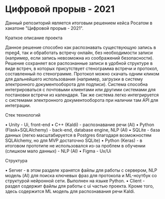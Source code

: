 # Цифровой прорыв - 2021

Данный репозиторий является итоговым решением кейса Росатом в хакатоне "Цифровой прорыв - 2021".

Краткое описание проекта

Данное решение способно как распознавать существующую запись в mpeg4, так и обработать встречу онлайн, без необходимости записи (например, если запись невозможна из соображений безопасности). Решение сохраняет все распознанные записи в удобной структуре в виде встреч, в которых присутствует стенограмма встречи и протокол, составленный по стенограмме. Протокол можно скачать одним кликом для дальнейшего использования (например, загрузки в систему электронного документооборота для подписи). Система способна интегрироваться с почтовыми клиентами или другими системами для постановки встречи из календаря. Так же система легко интегрируется с системами электронного документооборота при наличии там API для интеграции.

Стек технологий

 • Unity - Ui, front-end
 • C++ (Kaldi) - распознавание речи (AI)
 • Python (Flask+SQLAlchemy) - back-end, database engine, NLP (AI)
 • SQLite - база данных (легко масштабируется в Postgres благодаря возможностям SQLAlchemy, но для MVP достаточно SQLite)
 • Python (Keras) - в итоговом прототипе не использовался из-за проблем в обучении (слишком мало данных) - NLP (AI)
 • Figma - Ux/Ui

Структура

 • Server - в этом разделе хранятся файлы для работы с сервером, NLP модель (AI) для поиска ключевых фраз для протокола и ML-ноутбук со структурой нейронной сети. Выполнен на языке Python.
 • Client - раздел содержит файлы для работы с ui частью проекта. Кроме того, здесь содержится ML модель для распознавания речи Kaldi.